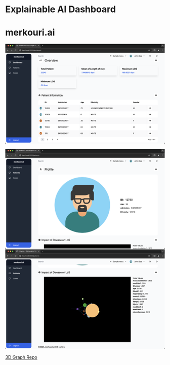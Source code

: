 # Explainable AI Dashboard

# merkouri.ai

![Page 1](./public/1.png)

![Page 2](./public/2.png)
![Page 3](./public/3.png)


[3D Graph Repo](https://github.com/vasturiano/react-force-graph)